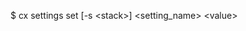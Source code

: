 <!-- post: settings_usage -->


$ cx settings set [-s &lt;stack&gt;] &lt;setting_name&gt; &lt;value&gt;

